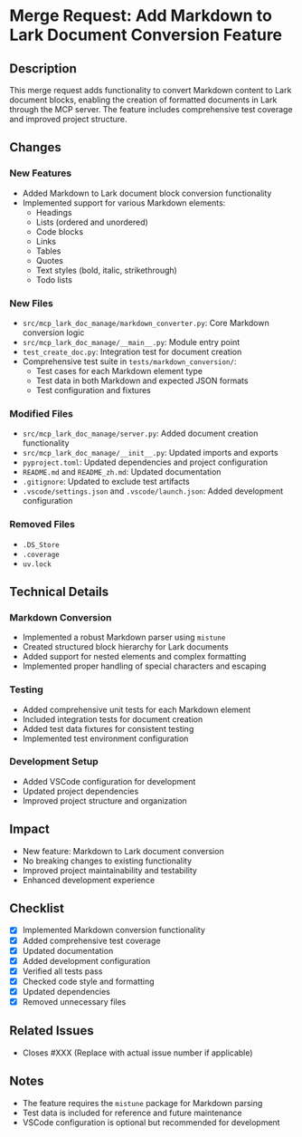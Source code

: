 # Merge Request: Add Markdown to Lark Document Conversion Feature

## Description
This merge request adds functionality to convert Markdown content to Lark document blocks, enabling the creation of formatted documents in Lark through the MCP server. The feature includes comprehensive test coverage and improved project structure.

## Changes
### New Features
- Added Markdown to Lark document block conversion functionality
- Implemented support for various Markdown elements:
  - Headings
  - Lists (ordered and unordered)
  - Code blocks
  - Links
  - Tables
  - Quotes
  - Text styles (bold, italic, strikethrough)
  - Todo lists

### New Files
- `src/mcp_lark_doc_manage/markdown_converter.py`: Core Markdown conversion logic
- `src/mcp_lark_doc_manage/__main__.py`: Module entry point
- `test_create_doc.py`: Integration test for document creation
- Comprehensive test suite in `tests/markdown_conversion/`:
  - Test cases for each Markdown element type
  - Test data in both Markdown and expected JSON formats
  - Test configuration and fixtures

### Modified Files
- `src/mcp_lark_doc_manage/server.py`: Added document creation functionality
- `src/mcp_lark_doc_manage/__init__.py`: Updated imports and exports
- `pyproject.toml`: Updated dependencies and project configuration
- `README.md` and `README_zh.md`: Updated documentation
- `.gitignore`: Updated to exclude test artifacts
- `.vscode/settings.json` and `.vscode/launch.json`: Added development configuration

### Removed Files
- `.DS_Store`
- `.coverage`
- `uv.lock`

## Technical Details
### Markdown Conversion
- Implemented a robust Markdown parser using `mistune`
- Created structured block hierarchy for Lark documents
- Added support for nested elements and complex formatting
- Implemented proper handling of special characters and escaping

### Testing
- Added comprehensive unit tests for each Markdown element
- Included integration tests for document creation
- Added test data fixtures for consistent testing
- Implemented test environment configuration

### Development Setup
- Added VSCode configuration for development
- Updated project dependencies
- Improved project structure and organization

## Impact
- New feature: Markdown to Lark document conversion
- No breaking changes to existing functionality
- Improved project maintainability and testability
- Enhanced development experience

## Checklist
- [x] Implemented Markdown conversion functionality
- [x] Added comprehensive test coverage
- [x] Updated documentation
- [x] Added development configuration
- [x] Verified all tests pass
- [x] Checked code style and formatting
- [x] Updated dependencies
- [x] Removed unnecessary files

## Related Issues
- Closes #XXX (Replace with actual issue number if applicable)

## Notes
- The feature requires the `mistune` package for Markdown parsing
- Test data is included for reference and future maintenance
- VSCode configuration is optional but recommended for development 